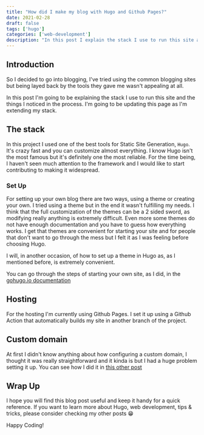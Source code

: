 ```yaml
---
title: "How did I make my blog with Hugo and Github Pages?"
date: 2021-02-28
draft: false
tags: ['hugo']
categories: ['web-development']
description: "In this post I explain the stack I use to run this site and the things I noticed in the process"
---
```


## Introduction

So I decided to go into blogging, I've tried using the common blogging sites but being layed back by the tools they gave me wasn't appealing at all.

In this post I'm going to be explaining the stack I use to run this site and the things I noticed in the process. I'm going to be updating this page as I'm extending my stack.

## The stack

In this project I used one of the best tools for Static Site Generation, `Hugo`. It's crazy fast and you can customize almost everything. I know Hugo isn't the most famous but it's definitely one the most reliable. For the time being, I haven't seen much attention to the framework and I would like to start contributing to making it widespread.

### Set Up

For setting up your own blog there are two ways, using a theme or creating your own. I tried using a theme but in the end it wasn't fulfilling my needs. I think that the full customization of the themes can be a 2 sided sword, as modifying really anything is extremely difficult. Even more some themes do not have enough documentation and you have to guess how everything works. I get that themes are convenient for starting your site and for people that don't want to go through the mess but I felt it as I was feeling before choosing Hugo.

I will, in another occasion, of how to set up a theme in Hugo as, as I mentioned before, is extremely convenient.

You can go through the steps of starting your own site, as I did, in the [ gohugo.io documentation](https://gohugo.io/getting-started/quick-start/)

## Hosting

For the hosting I'm currently using Github Pages. I set it up using a Github Action that automatically builds my site in another branch of the project.

## Custom domain 

At first I didn't know anything about how configuring a custom domain, I thought it was really straightforward and it kinda is but I had a huge problem setting it up. You can see how I did it in [this other post](/blog/how-custom-domain/)


## Wrap Up
I hope you will find this blog post useful and keep it handy for a quick reference. If you want to learn more about Hugo, web development, tips & tricks, please consider checking my other posts 😁

Happy Coding!
